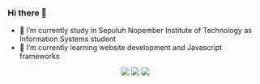 ### Hi there 👋

- 🔭 I’m currently study in Sepuluh Nopember Institute of Technology as Information Systems student
- 🌱 I’m currently learning website development and Javascript frameworks

<div align='center'>
 <img src='https://github-readme-stats.vercel.app/api?username=naufalbasara&hide=issues&theme=ocean_dark)](https://github.com/anuraghazra/github-readme-stats'></img>
 <img src='https://github-readme-stats.vercel.app/api/top-langs/?username=naufalbasara&theme=ocean_dark&layout=compact'></img>
 <img src='https://komarev.com/ghpvc/?username=naufalbasara&color=gray'></img>
</div>
